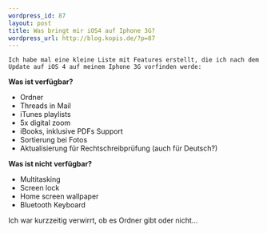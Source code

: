 ```yaml
--- 
wordpress_id: 87
layout: post
title: Was bringt mir iOS4 auf Iphone 3G?
wordpress_url: http://blog.kopis.de/?p=87
---
```


    Ich habe mal eine kleine Liste mit Features erstellt, die ich nach dem Update auf iOS 4 auf meinem Iphone 3G vorfinden werde:

<strong>Was ist verf&uuml;gbar?</strong>
<ul>
	<li>Ordner</li>
	<li>Threads in Mail</li>
	<li>iTunes playlists</li>
	<li>5x digital zoom</li>
	<li>iBooks, inklusive PDFs Support</li>
	<li>Sortierung bei Fotos</li>
	<li>Aktualisierung f&uuml;r Rechtschreibpr&uuml;fung (auch f&uuml;r Deutsch?)</li>
</ul>

<strong>Was ist nicht verf&uuml;gbar?</strong>
<ul>
	<li>Multitasking</li>
	<li>Screen lock</li>
	<li>Home screen wallpaper</li>
	<li>Bluetooth Keyboard</li>
</ul>

Ich war kurzzeitig verwirrt, ob es Ordner gibt oder nicht...
  
